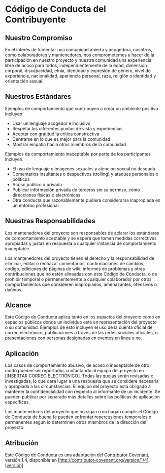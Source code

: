 # Código de Conducta del Contribuyente

## Nuestro Compromiso

En el interés de fomentar una comunidad abierta y acogedora, nosotros, como colaboradores y mantenedores, nos comprometemos a hacer de la participación en nuestro proyecto y nuestra comunidad una experiencia libre de acoso para todos, independientemente de la edad, dimensión corporal, discapacidad, etnia, identidad y expresión de género, nivel de experiencia, nacionalidad, apariencia personal, raza, religión o identidad y orientación sexual.

## Nuestros Estándares

Ejemplos de comportamiento que contribuyen a crear un ambiente positivo incluyen:

- Usar un lenguaje acogedor e inclusivo
- Respetar los diferentes puntos de vista y experiencias
- Aceptar con gratitud la crítica constructiva
- Centrarse en lo que es mejor para la comunidad
- Mostrar empatía hacia otros miembros de la comunidad

Ejemplos de comportamiento inaceptable por parte de los participantes incluyen:

- El uso de lenguaje o imágenes sexuales y atención sexual no deseada
- Comentarios insultantes o despectivos (trolling) y ataques personales o políticos
- Acoso público o privado
- Publicar información privada de terceros sin su permiso, como direcciones físicas o electrónicas
- Otra conducta que razonablemente pudiera considerarse inapropiada en un entorno profesional

## Nuestras Responsabilidades

Los mantenedores del proyecto son responsables de aclarar los estándares de comportamiento aceptable y se espera que tomen medidas correctivas apropiadas y justas en respuesta a cualquier instancia de comportamiento inaceptable.

Los mantenedores del proyecto tienen el derecho y la responsabilidad de eliminar, editar o rechazar comentarios, confirmaciones de cambios, código, ediciones de páginas de wiki, informes de problemas y otras contribuciones que no estén alineadas con este Código de Conducta, o de prohibir temporal o permanentemente a cualquier colaborador por otros comportamientos que consideren inapropiados, amenazantes, ofensivos o dañinos.

## Alcance

Este Código de Conducta aplica tanto en los espacios del proyecto como en espacios públicos donde un individuo esté en representación del proyecto o su comunidad. Ejemplos de esto incluyen el uso de la cuenta oficial de correo electrónico, publicaciones a través de las redes sociales oficiales, o presentaciones con personas designadas en eventos en línea o no.

## Aplicación

Los casos de comportamiento abusivo, de acoso o inaceptable de otro modo pueden ser reportados contactando al equipo del proyecto en [INSERTAR CORREO ELECTRÓNICO]. Todas las quejas serán revisadas e investigadas, lo que dará lugar a una respuesta que se considere necesaria y apropiada a las circunstancias. El equipo del proyecto está obligado a mantener la confidencialidad con respecto al informante de un incidente. Se pueden publicar por separado más detalles sobre las políticas de aplicación específicas.

Los mantenedores del proyecto que no sigan o no hagan cumplir el Código de Conducta de buena fe pueden enfrentar repercusiones temporales o permanentes según lo determinen otros miembros de la dirección del proyecto.

## Atribución

Este Código de Conducta es una adaptación del [Contributor Covenant][página de inicio], versión 1.4, disponible en [http://contributor-covenant.org/version/1/4][versión]

[versión]: http://contributor-covenant.org/version/1/4/
[página de inicio]: http://contributor-covenant.org
